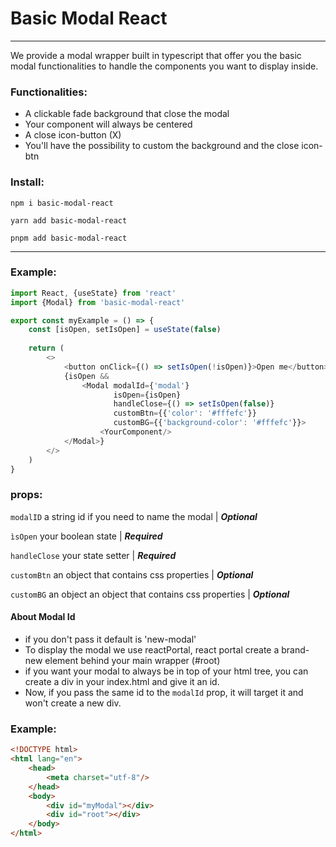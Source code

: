 # Basic Modal React

---

We provide a modal wrapper built in typescript that offer you the basic modal functionalities to handle the components you want to display inside.

### Functionalities:

- A clickable fade background that close the modal
- Your component will always be centered
- A close icon-button (X)
- You'll have the possibility to custom the background and the close icon-btn

### Install:
`npm i basic-modal-react
`

`yarn add basic-modal-react
`

`pnpm add basic-modal-react
`

---

### Example:

```js
import React, {useState} from 'react'
import {Modal} from 'basic-modal-react'

export const myExample = () => {
    const [isOpen, setIsOpen] = useState(false)
    
    return (
        <>
            <button onClick={() => setIsOpen(!isOpen)}>Open me</button>
            {isOpen && 
                <Modal modalId={'modal'} 
                       isOpen={isOpen}  
                       handleClose={() => setIsOpen(false)} 
                       customBtn={{'color': '#fffefc'}} 
                       customBG={{'background-color': '#fffefc'}}>
                    <YourComponent/>
	        </Modal>}
        </>
	)
}
```

### props:
`modalID` a string id if  you need to name the modal | _**Optional**_

`ìsOpen` your boolean state | _**Required**_

`handleClose` your state setter | _**Required**_

`customBtn` an object that contains css properties | _**Optional**_

`customBG` an object an object that contains css properties | _**Optional**_

#### About Modal Id

* if you don't pass it default is 'new-modal'
* To display the modal we use reactPortal, react portal create a brand-new element behind your main wrapper (#root) 
* if you want your modal to always be in top of your html tree, you can create a div in your index.html and give it an id.
* Now, if you pass the same id to the `modalId` prop, it will target it and won't create a new div.

### Example:

```html
<!DOCTYPE html>
<html lang="en">
    <head>
        <meta charset="utf-8"/>
    </head>
    <body>
        <div id="myModal"></div>
        <div id="root"></div>
    </body>
</html>
```
